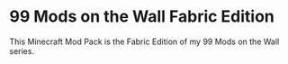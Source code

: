 # 99 Mods on the Wall Fabric Edition

This Minecraft Mod Pack is the Fabric Edition of my 99 Mods on the Wall series.
